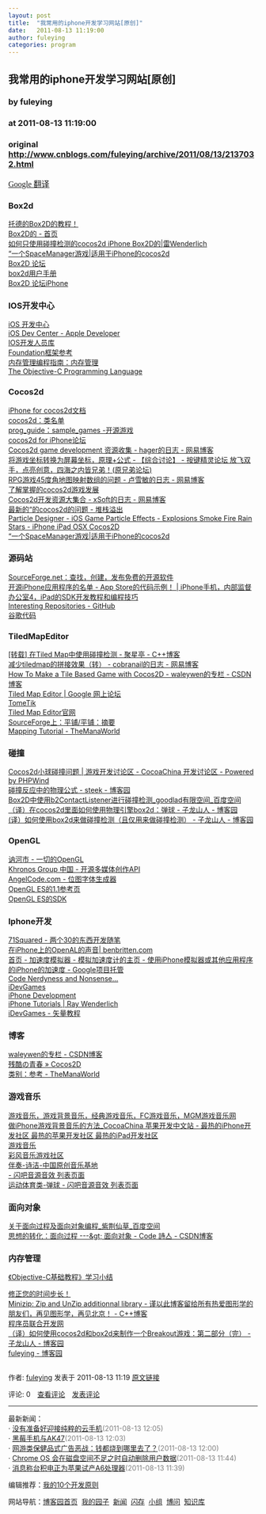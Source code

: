```yaml
---
layout: post
title:  "我常用的iphone开发学习网站[原创]"
date:   2011-08-13 11:19:00
author: fuleying
categories: program
---
```


## 我常用的iphone开发学习网站[原创]
### by fuleying
### at 2011-08-13 11:19:00
### original <http://www.cnblogs.com/fuleying/archive/2011/08/13/2137032.html>

<p><p><span style="font-family:STHeiti;line-height:normal;font-size:medium"><a href="http://translate.google.cn/">Google 翻译</a></span></p>
<h3>Box2d</h3>
<p></p>
<dl><dt><a href="http://www.kerp.net/box2d/">托德的Box2D的教程！</a></dt><dt><a href="http://www.box2d.org/index.html">Box2D的 - 首页</a></dt><dt><a href="http://www.raywenderlich.com/606/how-to-use-box2d-for-just-collision-detection-with-cocos2d-iphone">如何只使用碰撞检测的cocos2d iPhone Box2D的|雷Wenderlich</a></dt><dt><a href="http://www.cocos2d-iphone.org/archives/1214">“一个SpaceManager游戏|适用于iPhone的cocos2d</a></dt><dt><a href="http://www.box2d.org/forum/">Box2D 论坛</a></dt><dt><a href="http://www.box2d.org/manual.html">box2d用户手册</a></dt><dt><a href="http://www.box2d.org/forum/viewforum.php?f=18">Box2D 论坛iPhone</a></dt></dl>
<p></p>
<h3>IOS开发中心</h3>
<p></p>
<dl><dt><a href="http://www.apple.com.cn/developer/ios/index.html">iOS 开发中心</a></dt><dt><a href="http://developer.apple.com/devcenter/ios/index.action">iOS Dev Center - Apple Developer</a></dt><dt><a href="http://developer.apple.com/library/ios/navigation/">IOS开发人员库</a></dt><dt><a href="http://developer.apple.com/library/ios/#documentation/Cocoa/Reference/Foundation/ObjC_classic/_index.html">Foundation框架参考</a></dt><dt><a href="http://developer.apple.com/library/mac/#documentation/Cocoa/Conceptual/MemoryMgmt/Articles/MemoryMgmt.html">内存管理编程指南：内存管理</a></dt><dt><a href="http://developer.apple.com/library/ios/#documentation/Cocoa/Conceptual/ObjectiveC/Introduction/introObjectiveC.html">The Objective-C Programming Language</a></dt></dl>
<p></p>
<h3>Cocos2d</h3>
<p></p>
<dl><dt><a href="http://www.cocos2d-iphone.org/wiki/doku.php/">iPhone for cocos2d文档</a></dt><dt><a href="http://www.cocos2d-iphone.org/api-ref/latest-stable/annotated.html">cocos2d：类名单</a></dt><dt><a href="http://www.cocos2d-iphone.org/wiki/doku.php/prog_guide:sample_games">prog_guide：sample_games -开源游戏</a></dt><dt><a href="http://www.cocos2d-iphone.org/forum/">cocos2d for iPhone论坛</a></dt><dt><a href="http://heidianfeng.blog.163.com/blog/static/6184345620101129358660/">Cocos2d game development 资源收集 - hager的日志 - 网易博客</a></dt><dt><a href="http://bbs.vrbrothers.com/viewthread.php?tid=191950&amp;page=1&amp;authorid=96918">将游戏坐标转换为屏幕坐标，原理+公式 - 【综合讨论】 - 按键精灵论坛 放飞双手，点亮创意，四海之内皆兄弟！(原兄弟论坛)</a></dt><dt><a href="http://litxjvhtfrdp.blog.163.com/blog/static/183541539201092692555983/">RPG游戏45度角地图映射数组的问题 - 卢雪敏的日志 - 网易博客</a></dt><dt><a href="http://www.learn-cocos2d.com/">了解掌握的cocos2d游戏发展</a></dt><dt><a href="http://xjchilli.blog.163.com/blog/static/453477392011512428104/">Cocos2d开发资源大集合 - xSoft的日志 - 网易博客</a></dt><dt><a href="http://stackoverflow.com/questions/tagged/cocos2d">最新的“的cocos2d的问题 - 堆栈溢出</a></dt><dt><a href="http://particledesigner.71squared.com/">Particle Designer - iOS Game Particle Effects - Explosions Smoke Fire Rain Stars - iPhone iPad OSX Cocos2D</a></dt><dt><a href="http://www.cocos2d-iphone.org/archives/1214?utm_source=rss&amp;utm_medium=rss&amp;utm_campaign=a-spacemanager-game">“一个SpaceManager游戏|适用于iPhone的cocos2d</a></dt></dl>
<p></p>
<h3>源码站</h3>
<p></p>
<dl><dt><a href="http://sourceforge.net/">SourceForge.net：查找，创建，发布免费的开源软件</a></dt><dt><a href="http://maniacdev.com/2010/06/35-open-source-iphone-app-store-apps-updated-with-10-new-apps/">开源iPhone应用程序的名单 - App Store的代码示例！ | iPhone手机，内部监督办公室4，iPad的SDK开发教程和编程技巧</a></dt><dt><a href="https://github.com/repositories">Interesting Repositories - GitHub</a></dt><dt><a href="http://code.google.com/intl/zh-CN/">谷歌代码</a></dt></dl>
<p></p>
<h3>TiledMapEditor</h3>
<p></p>
<dl><dt><a href="http://www.cppblog.com/besterChen/archive/2011/01/20/138965.html">[转载] 在Tiled Map中使用碰撞检测 - 聚星亭 - C++博客</a></dt><dt><a href="http://cobranail.blog.163.com/blog/static/265321492011416044305/">减少tiledmap的拼接效果（转） - cobranail的日志 - 网易博客</a></dt><dt><a href="http://blog.csdn.net/waleywen/article/details/6236902">How To Make a Tile Based Game with Cocos2D - waleywen的专栏 - CSDN博客</a></dt><dt><a href="http://groups.google.com/group/mapeditor/about">Tiled Map Editor | Google 网上论坛</a></dt><dt><a href="http://pousse.rapiere.free.fr/tome/">TomeTik</a></dt><dt><a href="http://www.mapeditor.org/">Tiled Map Editor官网</a></dt><dt><a href="http://tiled.hg.sourceforge.net/hgweb/tiled/tiled/">SourceForge上：平铺/平铺：摘要</a></dt><dt><a href="http://wiki.themanaworld.org/index.php/Mapping_Tutorial">Mapping Tutorial - TheManaWorld</a></dt></dl>
<p></p>
<h3>碰撞</h3>
<p></p>
<dl><dt><a href="http://www.cocoachina.com/bbs/simple/?t6167.html">Cocos2d小球碰撞问题 | 游戏开发讨论区 - CocoaChina 开发讨论区 - Powered by PHPWind</a></dt><dt><a href="http://www.cnblogs.com/steek/archive/2008/04/14/1152727.html">碰撞反应中的物理公式 - steek - 博客园</a></dt><dt><a href="http://hi.baidu.com/goodlad/blog/item/8a38a71060db3d18203f2e49.html">Box2D中使用b2ContactListener进行碰撞检测_goodlad有限空间_百度空间</a></dt><dt><a href="http://www.cnblogs.com/andyque/archive/2011/05/27/2059453.html">（译）在cocos2d里面如何使用物理引擎box2d：弹球 - 子龙山人 - 博客园</a></dt><dt><a href="http://www.cnblogs.com/andyque/archive/2011/06/08/2074582.html">(译）如何使用box2d来做碰撞检测（且仅用来做碰撞检测） - 子龙山人 - 博客园</a></dt></dl>
<p></p>
<h3>OpenGL</h3>
<p></p>
<dl><dt><a href="http://nehe.gamedev.net/">讷河市 - 一切的OpenGL</a></dt><dt><a href="http://www.khronos.cn/">Khronos Group 中国 - 开源多媒体创作API</a></dt><dt><a href="http://www.angelcode.com/products/bmfont/">AngelCode.com - 位图字体生成器</a></dt><dt><a href="http://www.khronos.org/opengles/sdk/1.1/docs/man/">OpenGL ES的1.1参考页</a></dt><dt><a href="http://www.khronos.org/opengles/sdk/">OpenGL ES的SDK</a></dt></dl>
<p></p>
<h3>Iphone开发</h3>
<p></p>
<dl><dt><a href="http://www.71squared.com/">71Squared - 两个30的东西开发随笔</a></dt><dt><a href="http://benbritten.com/2008/11/06/openal-sound-on-the-iphone/comment-page-1/#comment-258">在iPhone上的OpenAL的声音| benbritten.com</a></dt><dt><a href="http://code.google.com/p/accelerometer-simulator/wiki/Home">首页 - 加速度模拟器 - 模拟加速度计的主页 - 使用iPhone模拟器或其他应用程序的iPhone的加速度 - Google项目托管</a></dt><dt><a href="http://brandontreb.com/">Code Nerdyness and Nonsense...</a></dt><dt><a href="http://www.idevgames.com/">iDevGames</a></dt><dt><a href="http://iphonedevelopment.blogspot.com/">iPhone Development</a></dt><dt><a href="http://www.raywenderlich.com/tutorials">iPhone Tutorials | Ray Wenderlich</a></dt><dt><a href="http://www.idevgames.com/articles/vector-tutorial">iDevGames - 矢量教程</a></dt></dl>
<p></p>
<h3>博客</h3>
<p></p>
<dl><dt><a href="http://blog.csdn.net/waleywen/article/category/794552">waleywen的专栏 - CSDN博客</a></dt><dt><a href="http://www.cruelyouth.com/subjects/tech/cocoa/cocos2d/">残酷の青春 » Cocos2D</a></dt><dt><a href="http://wiki.themanaworld.org/index.php/Category:Reference">类别：参考 - TheManaWorld</a></dt></dl>
<p></p>
<h3>游戏音乐</h3>
<p></p>
<dl><dt><a href="http://www.vgm8.com/">游戏音乐，游戏背景音乐，经典游戏音乐，FC游戏音乐，MGM游戏音乐网</a></dt><dt><a href="http://www.cocoachina.com/gamedev/misc/2010/0202/458.html">做iPhone游戏背景音乐的方法_CocoaChina 苹果开发中文站 - 最热的iPhone开发社区 最热的苹果开发社区 最热的iPad开发社区</a></dt><dt><a href="http://tingyx.uuu9.com/">游戏音乐</a></dt><dt><a href="http://www.vavay.com/">彩风音乐游戏社区</a></dt><dt><a href="http://4179068.5sing.com/bzsong.aspx">伴奏-诗洁-中国原创音乐基地</a></dt><dt><a href="http://www6.flash8.net/fx/alllist.shtml">- 闪吧音源音效 列表页面</a></dt><dt><a href="http://www6.flash8.net/fx/s_666.shtml">运动体育类-弹球 - 闪吧音源音效 列表页面</a></dt></dl>
<p></p>
<h3>面向对象</h3>
<p></p>
<dl><dt><a href="http://hi.baidu.com/%D7%CF%BE%A3%CF%C9%B2%DD/blog/item/a0aae2f4fbe39fe07609d703.html/cmtid/3b3e42af1f8351c27cd92a12">关于面向过程及面向对象编程_紫荆仙草_百度空间</a></dt><dt><a href="http://blog.csdn.net/heirenhua/article/details/6466011">思想的转化：面向过程 ---&amp;gt; 面向对象 - Code 詩亼 - CSDN博客</a></dt></dl>
<p></p>
<h3>内存管理</h3>
<p></p>
<dl><dt><a href="http://info.codepub.com/2011/07/info-23053.html">《Objective-C基础教程》学习小结</a></dt></dl>
<p></p>
<dl><dt></dt><dt><a href="http://gafferongames.com/game-physics/fix-your-timestep/">修正您的时间步长！</a></dt><dt></dt><dt><a href="http://www.cppblog.com/zmj/archive/2007/04/09/21543.html">Minizip: Zip and UnZip additionnal library - 谨以此博客留给所有热爱图形学的朋友们，再见图形学，再见北京！ - C++博客</a></dt><dt></dt><dt><a href="http://www.pudn.com/">程序员联合开发网</a></dt><dt></dt><dt><a href="http://www.cnblogs.com/andyque/archive/2011/05/29/2059467.html">（译）如何使用cocos2d和box2d来制作一个Breakout游戏：第二部分（完） - 子龙山人 - 博客园</a></dt><dt></dt><dt><a href="http://www.cnblogs.com/fuleying/">fuleying - 博客园</a></dt><dt></dt><dt><span style="font-family:STHeiti;line-height:normal;font-size:medium"></span></dt></dl>
<div></div><img src="http://www.cnblogs.com/fuleying/aggbug/2137032.html?type=1" width="1" height="1" alt=""><p>作者: <a href="http://www.cnblogs.com/fuleying/">fuleying</a> 发表于 2011-08-13 11:19 <a href="http://www.cnblogs.com/fuleying/archive/2011/08/13/2137032.html">原文链接</a></p><p>评论: 0　<a href="http://www.cnblogs.com/fuleying/archive/2011/08/13/2137032.html#pagedcomment">查看评论</a>　<a href="http://www.cnblogs.com/fuleying/archive/2011/08/13/2137032.html#commentform">发表评论</a></p><hr><p>最新新闻：<br>· <a href="http://news.cnblogs.com/n/111757/">没有准备好迎接纯粹的云手机</a><span style="color:gray">(2011-08-13 12:05)</span><br>· <a href="http://news.cnblogs.com/n/111756/">黑莓手机与AK47</a><span style="color:gray">(2011-08-13 12:03)</span><br>· <a href="http://news.cnblogs.com/n/111755/">网游类保健品式广告恶战：钱都烧到哪里去了？</a><span style="color:gray">(2011-08-13 12:00)</span><br>· <a href="http://news.cnblogs.com/n/111754/">Chrome OS 会在磁盘空间不足之时自动删除用户数据</a><span style="color:gray">(2011-08-13 11:44)</span><br>· <a href="http://news.cnblogs.com/n/111753/">消息称台积电正为苹果试产A6处理器</a><span style="color:gray">(2011-08-13 11:39)</span><br></p><p>编辑推荐：<a href="http://kb.cnblogs.com/page/107415/">我的10个开发原则</a><br></p><p>网站导航：<a href="http://www.cnblogs.com">博客园首页</a>  <a href="http://home.cnblogs.com/">我的园子</a>  <a href="http://news.cnblogs.com">新闻</a>  <a href="http://home.cnblogs.com/ing/">闪存</a>  <a href="http://home.cnblogs.com/group/">小组</a>  <a href="http://space.cnblogs.com/q/">博问</a>  <a href="http://kb.cnblogs.com">知识库</a></p></p>